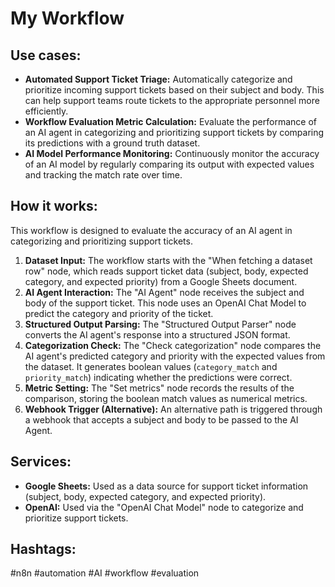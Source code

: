# My Workflow

## Use cases:

*   **Automated Support Ticket Triage:** Automatically categorize and prioritize incoming support tickets based on their subject and body. This can help support teams route tickets to the appropriate personnel more efficiently.
*   **Workflow Evaluation Metric Calculation:** Evaluate the performance of an AI agent in categorizing and prioritizing support tickets by comparing its predictions with a ground truth dataset.
*   **AI Model Performance Monitoring:** Continuously monitor the accuracy of an AI model by regularly comparing its output with expected values and tracking the match rate over time.

## How it works:

This workflow is designed to evaluate the accuracy of an AI agent in categorizing and prioritizing support tickets.

1.  **Dataset Input:** The workflow starts with the "When fetching a dataset row" node, which reads support ticket data (subject, body, expected category, and expected priority) from a Google Sheets document.
2.  **AI Agent Interaction:** The "AI Agent" node receives the subject and body of the support ticket. This node uses an OpenAI Chat Model to predict the category and priority of the ticket.
3.  **Structured Output Parsing:** The "Structured Output Parser" node converts the AI agent's response into a structured JSON format.
4.  **Categorization Check:** The "Check categorization" node compares the AI agent's predicted category and priority with the expected values from the dataset. It generates boolean values (`category_match` and `priority_match`) indicating whether the predictions were correct.
5.  **Metric Setting:** The "Set metrics" node records the results of the comparison, storing the boolean match values as numerical metrics.
6.  **Webhook Trigger (Alternative):** An alternative path is triggered through a webhook that accepts a subject and body to be passed to the AI Agent.

## Services:

*   **Google Sheets:** Used as a data source for support ticket information (subject, body, expected category, and expected priority).
*   **OpenAI:** Used via the "OpenAI Chat Model" node to categorize and prioritize support tickets.

## Hashtags:

#n8n #automation #AI #workflow #evaluation
